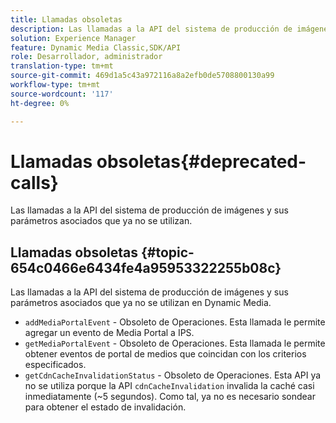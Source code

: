 ```yaml
---
title: Llamadas obsoletas
description: Las llamadas a la API del sistema de producción de imágenes y sus parámetros asociados que ya no se utilizan en Dynamic Media.
solution: Experience Manager
feature: Dynamic Media Classic,SDK/API
role: Desarrollador, administrador
translation-type: tm+mt
source-git-commit: 469d1a5c43a972116a8a2efb0de5708800130a99
workflow-type: tm+mt
source-wordcount: '117'
ht-degree: 0%

---
```



# Llamadas obsoletas{#deprecated-calls}

Las llamadas a la API del sistema de producción de imágenes y sus parámetros asociados que ya no se utilizan.

## Llamadas obsoletas {#topic-654c0466e6434fe4a95953322255b08c}

Las llamadas a la API del sistema de producción de imágenes y sus parámetros asociados que ya no se utilizan en Dynamic Media.

* `addMediaPortalEvent` - Obsoleto de Operaciones. Esta llamada le permite agregar un evento de Media Portal a IPS.
* `getMediaPortalEvent` - Obsoleto de Operaciones. Esta llamada le permite obtener eventos de portal de medios que coincidan con los criterios especificados.
* `getCdnCacheInvalidationStatus` - Obsoleto de Operaciones. Esta API ya no se utiliza porque la API `cdnCacheInvalidation` invalida la caché casi inmediatamente (~5 segundos). Como tal, ya no es necesario sondear para obtener el estado de invalidación.

